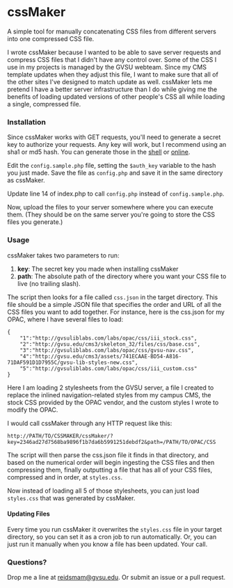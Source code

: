 # cssMaker

A simple tool for manually concatenating CSS files from different servers into one compressed CSS file.

I wrote cssMaker because I wanted to be able to save server requests and compress CSS files that I didn't have any control over. Some of the CSS I use in my projects is managed by the GVSU webteam. Since my CMS template updates when they adjust this file, I want to make sure that all of the other sites I've designed to match update as well. cssMaker lets me pretend I have a better server infrastructure than I do while giving me the benefits of loading updated versions of other people's CSS all while loading a single, compressed file.

### Installation

Since cssMaker works with GET requests, you'll need to generate a secret key to authorize your requests. Any key will work, but I recommend using an sha1 or md5 hash. You can generate those in the [shell](http://www.openssl.org/docs/apps/dgst.html) or [online](http://www.sha1-online.com/).

Edit the `config.sample.php` file, setting the `$auth_key` variable to the hash you just made. Save the file as `config.php` and save it in the same directory as cssMaker.

Update line 14 of index.php to call `config.php` instead of `config.sample.php`.

Now, upload the files to your server somewhere where you can execute them. (They should be on the same server you're going to store the CSS files you generate.)

### Usage

cssMaker takes two parameters to run:

1. **key**: The secret key you made when installing cssMaker
2. **path**: The absolute path of the directory where you want your CSS file to live (no trailing slash).

The script then looks for a file called `css.json` in the target directory. This file should be a simple JSON file that specifies the order and URL of all the CSS files you want to add together. For instance, here is the css.json for my OPAC, where I have several files to load:

	{
		"1":"http://gvsuliblabs.com/labs/opac/css/iii_stock.css",
		"2":"http://gvsu.edu/cms3/skeleton_32/files/css/base.css",
		"3":"http://gvsuliblabs.com/labs/opac/css/gvsu-nav.css",
		"4":"http://gvsu.edu/cms3/assets/741ECAAE-BD54-A816-71DAF591D1D7955C/gvsu-lib-styles-new.css",
		"5":"http://gvsuliblabs.com/labs/opac/css/iii_custom.css"
	}

Here I am loading 2 stylesheets from the GVSU server, a file I created to replace the inlined navigation-related styles from my campus CMS, the stock CSS provided by the OPAC vendor, and the custom styles I wrote to modify the OPAC.

I would call cssMaker through any HTTP request like this:

	http://PATH/TO/CSSMAKER/cssMaker/?key=2346ad27d7568ba9896f1b7da6b5991251debdf2&path=/PATH/TO/OPAC/CSS

The script will then parse the css.json file it finds in that directory, and based on the numerical order will begin ingesting the CSS files and then compressing them, finally outputting a file that has all of your CSS files, compressed and in order, at `styles.css`.

Now instead of loading all 5 of those stylesheets, you can just load `styles.css` that was generated by cssMaker. 

#### Updating Files

Every time you run cssMaker it overwrites the `styles.css` file in your target directory, so you can set it as a cron job to run automatically. Or, you can just run it manually when you know a file has been updated. Your call.

### Questions?

Drop me a line at [reidsmam@gvsu.edu](mailto:reidsmam@gvsu.edu). Or submit an issue or a pull request.